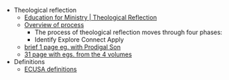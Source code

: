 - Theological reflection
	- [Education for Ministry | Theological Reflection](http://www.efm.org.nz/reflection.html)
	- [Overview of process](http://www.efm.org.nz/process.html)
		- The process of theological reflection moves through four phases:
		- Identify
		  Explore
		  Connect
		  Apply
	- [brief 1 page eg. with Prodigal Son](https://drive.google.com/file/d/1dx-oBiXhNHmCY5Sz194W3gnBcek4LS26/view?usp=sharing)
	- [31 page with egs. from the 4 volumes](https://drive.google.com/file/d/1dtkYm-9183oXBCtqjb3AfTneKCNLwej_/view?usp=sharing)
- Definitions
	- [ECUSA definitions](https://www.episcopalchurch.org/glossary/)